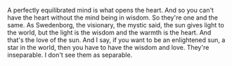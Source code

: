  A perfectly equilibrated mind is what opens the heart. And so you can't have the heart without the mind being in wisdom. So they're one and the same. As Swedenborg, the visionary, the mystic said, the sun gives light to the world, but the light is the wisdom and the warmth is the heart. And that's the love of the sun. And I say, if you want to be an enlightened sun, a star in the world, then you have to have the wisdom and love. They're inseparable. I don't see them as separable.